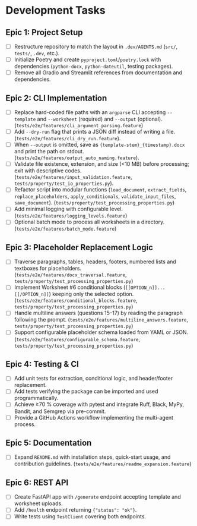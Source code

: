# Development Tasks

## Epic 1: Project Setup
- [ ] Restructure repository to match the layout in `.dev/AGENTS.md` (`src/`, `tests/`, `.dev`, etc.).
- [ ] Initialize Poetry and create `pyproject.toml`/`poetry.lock` with dependencies (`python-docx`, `python-dateutil`, testing packages).
- [ ] Remove all Gradio and Streamlit references from documentation and dependencies.

## Epic 2: CLI Implementation
- [ ] Replace hard-coded file paths with an `argparse` CLI accepting `--template` and `--worksheet` (required) and `--output` (optional). (`tests/e2e/features/cli_argument_parsing.feature`)
- [ ] Add `--dry-run` flag that prints a JSON diff instead of writing a file. (`tests/e2e/features/cli_dry_run.feature`).
- [ ] When `--output` is omitted, save as `{template-stem}_{timestamp}.docx` and print the path on stdout. (`tests/e2e/features/output_auto_naming.feature`).
- [ ] Validate file existence, extension, and size (<10 MB) before processing; exit with descriptive codes. (`tests/e2e/features/input_validation.feature`, `tests/property/test_io_properties.py`).
- [ ] Refactor script into modular functions (`load_document`, `extract_fields`, `replace_placeholders`, `apply_conditionals`, `validate_input_files`, `save_document`). (`tests/property/test_processing_properties.py`)
- [ ] Add minimal logging with configurable level. (`tests/e2e/features/logging_levels.feature`)
- [ ] Optional batch mode to process all worksheets in a directory. (`tests/e2e/features/batch_mode.feature`)

## Epic 3: Placeholder Replacement Logic
- [ ] Traverse paragraphs, tables, headers, footers, numbered lists and textboxes for placeholders. (`tests/e2e/features/docx_traversal.feature`, `tests/property/test_processing_properties.py`)
- [ ] Implement Worksheet #6 conditional blocks (`[[OPTION_n]]...[[/OPTION_n]]`) keeping only the selected option. (`tests/e2e/features/conditional_blocks.feature`, `tests/property/test_processing_properties.py`)
- [ ] Handle multiline answers (questions 15–17) by reading the paragraph following the prompt. (`tests/e2e/features/multiline_answers.feature`, `tests/property/test_processing_properties.py`)
- [ ] Support configurable placeholder schema loaded from YAML or JSON. (`tests/e2e/features/configurable_schema.feature`, `tests/property/test_processing_properties.py`)

## Epic 4: Testing & CI
- [ ] Add unit tests for extraction, conditional logic, and header/footer replacement.
- [ ] Add tests verifying the package can be imported and used programmatically.
- [ ] Achieve ≥70 % coverage with pytest and integrate Ruff, Black, MyPy, Bandit, and Semgrep via pre-commit.
- [ ] Provide a GitHub Actions workflow implementing the multi-agent process.

## Epic 5: Documentation
- [ ] Expand `README.md` with installation steps, quick-start usage, and contribution guidelines. (`tests/e2e/features/readme_expansion.feature`)

## Epic 6: REST API
- [ ] Create FastAPI app with `/generate` endpoint accepting template and worksheet uploads.
- [ ] Add `/health` endpoint returning `{"status": "ok"}`.
- [ ] Write tests using `TestClient` covering both endpoints.
